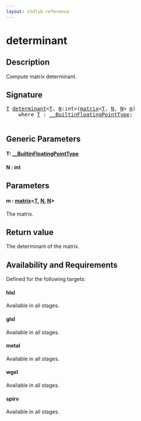 ```yaml
---
layout: stdlib-reference
---
```


# determinant

## Description

Compute matrix determinant.



## Signature 

<pre>
<a href="determinant.html#typeparam-T" class="code_type">T</a> <a href="determinant.html">determinant</a>&lt;<a href="determinant.html#typeparam-T" class="code_type">T</a>, <a href="determinant.html#decl-N" class="code_var">N</a>:<span class="code_keyword">int</span>&gt;(<a href="index.html" class="code_type">matrix</a>&lt;<a href="determinant.html#typeparam-T" class="code_type">T</a>, <a href="determinant.html#decl-N" class="code_var">N</a>, <a href="determinant.html#decl-N" class="code_var">N</a>&gt; <a href="determinant.html#decl-m" class="code_param">m</a>)
    <span class='code_keyword'>where</span> <a href="determinant.html#typeparam-T" class="code_type">T</a> : <a href="index.html" class="code_type">__BuiltinFloatingPointType</a>;

</pre>

## Generic Parameters

####  <a id="typeparam-T"></a>T: [\_\_BuiltinFloatingPointType](../interfaces/0_builtinfloatingpointtype-029hm/index)
####  <a id="decl-N"></a>N  : int

## Parameters

####  <a id="decl-m"></a>m  : [matrix](../types/matrix/index)\<[T](../types/matrix/t-0), [N](../types/matrix/index#decl-N), [N](../types/matrix/index#decl-N)\>
The matrix.


## Return value
The determinant of the matrix.


## Availability and Requirements

Defined for the following targets:

#### hlsl
Available in all stages.

#### glsl
Available in all stages.

#### metal
Available in all stages.

#### wgsl
Available in all stages.

#### spirv
Available in all stages.



